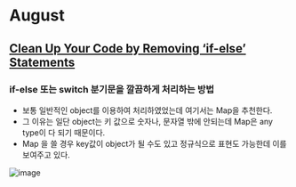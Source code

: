 # August

## [Clean Up Your Code by Removing ‘if-else’ Statements](https://medium.com/fedever/clean-up-your-code-by-removing-if-else-statements-31102fe3b083)
### if-else 또는 switch 분기문을 깔끔하게 처리하는 방법
- 보통 일반적인 object를 이용하여 처리하였었는데 여기서는 Map을 추천한다.
- 그 이유는 일단 object는 키 값으로 숫자나, 문자열 밖에 안되는데 Map은 any type이 다 되기 때문이다.
- Map 을 쓸 경우 key값이 object가 될 수도 있고 정규식으로 표현도 가능한데 이를 보여주고 있다.

![image](https://miro.medium.com/max/1200/0*jVfPx3gGE675dADr)